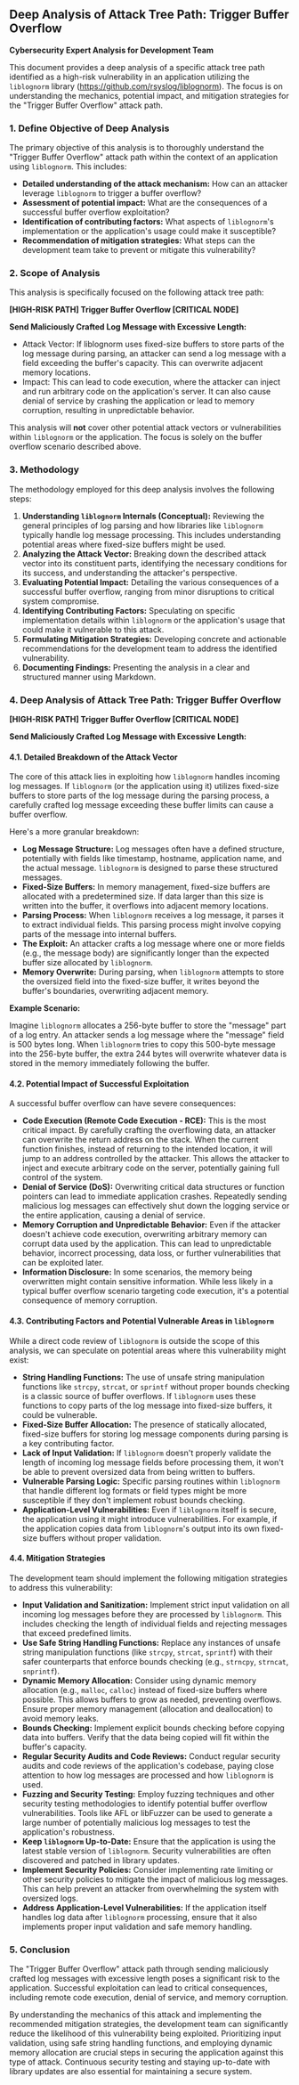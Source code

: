## Deep Analysis of Attack Tree Path: Trigger Buffer Overflow

**Cybersecurity Expert Analysis for Development Team**

This document provides a deep analysis of a specific attack tree path identified as a high-risk vulnerability in an application utilizing the `liblognorm` library (https://github.com/rsyslog/liblognorm). The focus is on understanding the mechanics, potential impact, and mitigation strategies for the "Trigger Buffer Overflow" attack path.

### 1. Define Objective of Deep Analysis

The primary objective of this analysis is to thoroughly understand the "Trigger Buffer Overflow" attack path within the context of an application using `liblognorm`. This includes:

* **Detailed understanding of the attack mechanism:** How can an attacker leverage `liblognorm` to trigger a buffer overflow?
* **Assessment of potential impact:** What are the consequences of a successful buffer overflow exploitation?
* **Identification of contributing factors:** What aspects of `liblognorm`'s implementation or the application's usage could make it susceptible?
* **Recommendation of mitigation strategies:** What steps can the development team take to prevent or mitigate this vulnerability?

### 2. Scope of Analysis

This analysis is specifically focused on the following attack tree path:

**[HIGH-RISK PATH] Trigger Buffer Overflow [CRITICAL NODE]**

**Send Maliciously Crafted Log Message with Excessive Length:**

*   Attack Vector: If liblognorm uses fixed-size buffers to store parts of the log message during parsing, an attacker can send a log message with a field exceeding the buffer's capacity. This can overwrite adjacent memory locations.
*   Impact: This can lead to code execution, where the attacker can inject and run arbitrary code on the application's server. It can also cause denial of service by crashing the application or lead to memory corruption, resulting in unpredictable behavior.

This analysis will **not** cover other potential attack vectors or vulnerabilities within `liblognorm` or the application. The focus is solely on the buffer overflow scenario described above.

### 3. Methodology

The methodology employed for this deep analysis involves the following steps:

1. **Understanding `liblognorm` Internals (Conceptual):**  Reviewing the general principles of log parsing and how libraries like `liblognorm` typically handle log message processing. This includes understanding potential areas where fixed-size buffers might be used.
2. **Analyzing the Attack Vector:**  Breaking down the described attack vector into its constituent parts, identifying the necessary conditions for its success, and understanding the attacker's perspective.
3. **Evaluating Potential Impact:**  Detailing the various consequences of a successful buffer overflow, ranging from minor disruptions to critical system compromise.
4. **Identifying Contributing Factors:**  Speculating on specific implementation details within `liblognorm` or the application's usage that could make it vulnerable to this attack.
5. **Formulating Mitigation Strategies:**  Developing concrete and actionable recommendations for the development team to address the identified vulnerability.
6. **Documenting Findings:**  Presenting the analysis in a clear and structured manner using Markdown.

### 4. Deep Analysis of Attack Tree Path: Trigger Buffer Overflow

**[HIGH-RISK PATH] Trigger Buffer Overflow [CRITICAL NODE]**

**Send Maliciously Crafted Log Message with Excessive Length:**

#### 4.1. Detailed Breakdown of the Attack Vector

The core of this attack lies in exploiting how `liblognorm` handles incoming log messages. If `liblognorm` (or the application using it) utilizes fixed-size buffers to store parts of the log message during the parsing process, a carefully crafted log message exceeding these buffer limits can cause a buffer overflow.

Here's a more granular breakdown:

* **Log Message Structure:** Log messages often have a defined structure, potentially with fields like timestamp, hostname, application name, and the actual message. `liblognorm` is designed to parse these structured messages.
* **Fixed-Size Buffers:**  In memory management, fixed-size buffers are allocated with a predetermined size. If data larger than this size is written into the buffer, it overflows into adjacent memory locations.
* **Parsing Process:** When `liblognorm` receives a log message, it parses it to extract individual fields. This parsing process might involve copying parts of the message into internal buffers.
* **The Exploit:** An attacker crafts a log message where one or more fields (e.g., the message body) are significantly longer than the expected buffer size allocated by `liblognorm`.
* **Memory Overwrite:** During parsing, when `liblognorm` attempts to store the oversized field into the fixed-size buffer, it writes beyond the buffer's boundaries, overwriting adjacent memory.

**Example Scenario:**

Imagine `liblognorm` allocates a 256-byte buffer to store the "message" part of a log entry. An attacker sends a log message where the "message" field is 500 bytes long. When `liblognorm` tries to copy this 500-byte message into the 256-byte buffer, the extra 244 bytes will overwrite whatever data is stored in the memory immediately following the buffer.

#### 4.2. Potential Impact of Successful Exploitation

A successful buffer overflow can have severe consequences:

* **Code Execution (Remote Code Execution - RCE):** This is the most critical impact. By carefully crafting the overflowing data, an attacker can overwrite the return address on the stack. When the current function finishes, instead of returning to the intended location, it will jump to an address controlled by the attacker. This allows the attacker to inject and execute arbitrary code on the server, potentially gaining full control of the system.
* **Denial of Service (DoS):** Overwriting critical data structures or function pointers can lead to immediate application crashes. Repeatedly sending malicious log messages can effectively shut down the logging service or the entire application, causing a denial of service.
* **Memory Corruption and Unpredictable Behavior:** Even if the attacker doesn't achieve code execution, overwriting arbitrary memory can corrupt data used by the application. This can lead to unpredictable behavior, incorrect processing, data loss, or further vulnerabilities that can be exploited later.
* **Information Disclosure:** In some scenarios, the memory being overwritten might contain sensitive information. While less likely in a typical buffer overflow scenario targeting code execution, it's a potential consequence of memory corruption.

#### 4.3. Contributing Factors and Potential Vulnerable Areas in `liblognorm`

While a direct code review of `liblognorm` is outside the scope of this analysis, we can speculate on potential areas where this vulnerability might exist:

* **String Handling Functions:** The use of unsafe string manipulation functions like `strcpy`, `strcat`, or `sprintf` without proper bounds checking is a classic source of buffer overflows. If `liblognorm` uses these functions to copy parts of the log message into fixed-size buffers, it could be vulnerable.
* **Fixed-Size Buffer Allocation:**  The presence of statically allocated, fixed-size buffers for storing log message components during parsing is a key contributing factor.
* **Lack of Input Validation:** If `liblognorm` doesn't properly validate the length of incoming log message fields before processing them, it won't be able to prevent oversized data from being written to buffers.
* **Vulnerable Parsing Logic:**  Specific parsing routines within `liblognorm` that handle different log formats or field types might be more susceptible if they don't implement robust bounds checking.
* **Application-Level Vulnerabilities:** Even if `liblognorm` itself is secure, the application using it might introduce vulnerabilities. For example, if the application copies data from `liblognorm`'s output into its own fixed-size buffers without proper validation.

#### 4.4. Mitigation Strategies

The development team should implement the following mitigation strategies to address this vulnerability:

* **Input Validation and Sanitization:**  Implement strict input validation on all incoming log messages before they are processed by `liblognorm`. This includes checking the length of individual fields and rejecting messages that exceed predefined limits.
* **Use Safe String Handling Functions:** Replace any instances of unsafe string manipulation functions (like `strcpy`, `strcat`, `sprintf`) with their safer counterparts that enforce bounds checking (e.g., `strncpy`, `strncat`, `snprintf`).
* **Dynamic Memory Allocation:**  Consider using dynamic memory allocation (e.g., `malloc`, `calloc`) instead of fixed-size buffers where possible. This allows buffers to grow as needed, preventing overflows. Ensure proper memory management (allocation and deallocation) to avoid memory leaks.
* **Bounds Checking:**  Implement explicit bounds checking before copying data into buffers. Verify that the data being copied will fit within the buffer's capacity.
* **Regular Security Audits and Code Reviews:** Conduct regular security audits and code reviews of the application's codebase, paying close attention to how log messages are processed and how `liblognorm` is used.
* **Fuzzing and Security Testing:** Employ fuzzing techniques and other security testing methodologies to identify potential buffer overflow vulnerabilities. Tools like AFL or libFuzzer can be used to generate a large number of potentially malicious log messages to test the application's robustness.
* **Keep `liblognorm` Up-to-Date:** Ensure that the application is using the latest stable version of `liblognorm`. Security vulnerabilities are often discovered and patched in library updates.
* **Implement Security Policies:**  Consider implementing rate limiting or other security policies to mitigate the impact of malicious log messages. This can help prevent an attacker from overwhelming the system with oversized logs.
* **Address Application-Level Vulnerabilities:**  If the application itself handles log data after `liblognorm` processing, ensure that it also implements proper input validation and safe memory handling.

### 5. Conclusion

The "Trigger Buffer Overflow" attack path through sending maliciously crafted log messages with excessive length poses a significant risk to the application. Successful exploitation can lead to critical consequences, including remote code execution, denial of service, and memory corruption.

By understanding the mechanics of this attack and implementing the recommended mitigation strategies, the development team can significantly reduce the likelihood of this vulnerability being exploited. Prioritizing input validation, using safe string handling functions, and employing dynamic memory allocation are crucial steps in securing the application against this type of attack. Continuous security testing and staying up-to-date with library updates are also essential for maintaining a secure system.